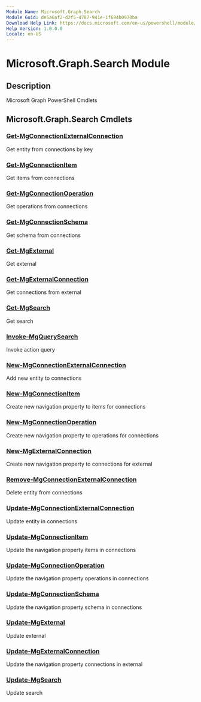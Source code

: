 ```yaml
---
Module Name: Microsoft.Graph.Search
Module Guid: de5a6af2-d2f5-4787-941e-1f694b0970ba
Download Help Link: https://docs.microsoft.com/en-us/powershell/module/microsoft.graph.search
Help Version: 1.0.0.0
Locale: en-US
---
```


# Microsoft.Graph.Search Module
## Description
Microsoft Graph PowerShell Cmdlets

## Microsoft.Graph.Search Cmdlets
### [Get-MgConnectionExternalConnection](Get-MgConnectionExternalConnection.md)
Get entity from connections by key

### [Get-MgConnectionItem](Get-MgConnectionItem.md)
Get items from connections

### [Get-MgConnectionOperation](Get-MgConnectionOperation.md)
Get operations from connections

### [Get-MgConnectionSchema](Get-MgConnectionSchema.md)
Get schema from connections

### [Get-MgExternal](Get-MgExternal.md)
Get external

### [Get-MgExternalConnection](Get-MgExternalConnection.md)
Get connections from external

### [Get-MgSearch](Get-MgSearch.md)
Get search

### [Invoke-MgQuerySearch](Invoke-MgQuerySearch.md)
Invoke action query

### [New-MgConnectionExternalConnection](New-MgConnectionExternalConnection.md)
Add new entity to connections

### [New-MgConnectionItem](New-MgConnectionItem.md)
Create new navigation property to items for connections

### [New-MgConnectionOperation](New-MgConnectionOperation.md)
Create new navigation property to operations for connections

### [New-MgExternalConnection](New-MgExternalConnection.md)
Create new navigation property to connections for external

### [Remove-MgConnectionExternalConnection](Remove-MgConnectionExternalConnection.md)
Delete entity from connections

### [Update-MgConnectionExternalConnection](Update-MgConnectionExternalConnection.md)
Update entity in connections

### [Update-MgConnectionItem](Update-MgConnectionItem.md)
Update the navigation property items in connections

### [Update-MgConnectionOperation](Update-MgConnectionOperation.md)
Update the navigation property operations in connections

### [Update-MgConnectionSchema](Update-MgConnectionSchema.md)
Update the navigation property schema in connections

### [Update-MgExternal](Update-MgExternal.md)
Update external

### [Update-MgExternalConnection](Update-MgExternalConnection.md)
Update the navigation property connections in external

### [Update-MgSearch](Update-MgSearch.md)
Update search

